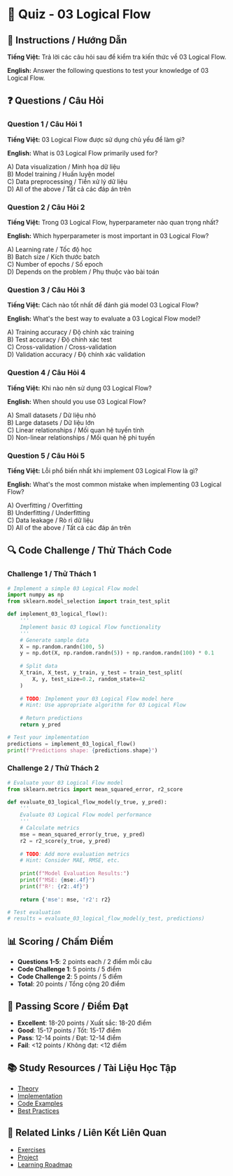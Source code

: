 # 🧠 Quiz - 03 Logical Flow

## 📝 Instructions / Hướng Dẫn

**Tiếng Việt:** Trả lời các câu hỏi sau để kiểm tra kiến thức về 03 Logical Flow.

**English:** Answer the following questions to test your knowledge of 03 Logical Flow.

## ❓ Questions / Câu Hỏi

### Question 1 / Câu Hỏi 1
**Tiếng Việt:** 03 Logical Flow được sử dụng chủ yếu để làm gì?

**English:** What is 03 Logical Flow primarily used for?

A) Data visualization / Minh họa dữ liệu  
B) Model training / Huấn luyện model  
C) Data preprocessing / Tiền xử lý dữ liệu  
D) All of the above / Tất cả các đáp án trên

### Question 2 / Câu Hỏi 2
**Tiếng Việt:** Trong 03 Logical Flow, hyperparameter nào quan trọng nhất?

**English:** Which hyperparameter is most important in 03 Logical Flow?

A) Learning rate / Tốc độ học  
B) Batch size / Kích thước batch  
C) Number of epochs / Số epoch  
D) Depends on the problem / Phụ thuộc vào bài toán

### Question 3 / Câu Hỏi 3
**Tiếng Việt:** Cách nào tốt nhất để đánh giá model 03 Logical Flow?

**English:** What's the best way to evaluate a 03 Logical Flow model?

A) Training accuracy / Độ chính xác training  
B) Test accuracy / Độ chính xác test  
C) Cross-validation / Cross-validation  
D) Validation accuracy / Độ chính xác validation

### Question 4 / Câu Hỏi 4
**Tiếng Việt:** Khi nào nên sử dụng 03 Logical Flow?

**English:** When should you use 03 Logical Flow?

A) Small datasets / Dữ liệu nhỏ  
B) Large datasets / Dữ liệu lớn  
C) Linear relationships / Mối quan hệ tuyến tính  
D) Non-linear relationships / Mối quan hệ phi tuyến

### Question 5 / Câu Hỏi 5
**Tiếng Việt:** Lỗi phổ biến nhất khi implement 03 Logical Flow là gì?

**English:** What's the most common mistake when implementing 03 Logical Flow?

A) Overfitting / Overfitting  
B) Underfitting / Underfitting  
C) Data leakage / Rò rỉ dữ liệu  
D) All of the above / Tất cả các đáp án trên

## 🔍 Code Challenge / Thử Thách Code

### Challenge 1 / Thử Thách 1
```python
# Implement a simple 03 Logical Flow model
import numpy as np
from sklearn.model_selection import train_test_split

def implement_03_logical_flow():
    '''
    Implement basic 03 Logical Flow functionality
    '''
    # Generate sample data
    X = np.random.randn(100, 5)
    y = np.dot(X, np.random.randn(5)) + np.random.randn(100) * 0.1
    
    # Split data
    X_train, X_test, y_train, y_test = train_test_split(
        X, y, test_size=0.2, random_state=42
    )
    
    # TODO: Implement your 03 Logical Flow model here
    # Hint: Use appropriate algorithm for 03 Logical Flow
    
    # Return predictions
    return y_pred

# Test your implementation
predictions = implement_03_logical_flow()
print(f"Predictions shape: {predictions.shape}")
```

### Challenge 2 / Thử Thách 2
```python
# Evaluate your 03 Logical Flow model
from sklearn.metrics import mean_squared_error, r2_score

def evaluate_03_logical_flow_model(y_true, y_pred):
    '''
    Evaluate 03 Logical Flow model performance
    '''
    # Calculate metrics
    mse = mean_squared_error(y_true, y_pred)
    r2 = r2_score(y_true, y_pred)
    
    # TODO: Add more evaluation metrics
    # Hint: Consider MAE, RMSE, etc.
    
    print(f"Model Evaluation Results:")
    print(f"MSE: {mse:.4f}")
    print(f"R²: {r2:.4f}")
    
    return {'mse': mse, 'r2': r2}

# Test evaluation
# results = evaluate_03_logical_flow_model(y_test, predictions)
```

## 📊 Scoring / Chấm Điểm

- **Questions 1-5**: 2 points each / 2 điểm mỗi câu
- **Code Challenge 1**: 5 points / 5 điểm
- **Code Challenge 2**: 5 points / 5 điểm
- **Total**: 20 points / Tổng cộng 20 điểm

## 🎯 Passing Score / Điểm Đạt

- **Excellent**: 18-20 points / Xuất sắc: 18-20 điểm
- **Good**: 15-17 points / Tốt: 15-17 điểm  
- **Pass**: 12-14 points / Đạt: 12-14 điểm
- **Fail**: <12 points / Không đạt: <12 điểm

## 📚 Study Resources / Tài Liệu Học Tập

- [Theory](./THEORY_03_logical_flow.md)
- [Implementation](./IMPLEMENTATION_03_logical_flow.md)
- [Code Examples](./CODE_EXAMPLES_03_logical_flow.md)
- [Best Practices](./BEST_PRACTICES_03_logical_flow.md)

## 🔗 Related Links / Liên Kết Liên Quan

- [Exercises](./EXERCISES_03_logical_flow.md)
- [Project](./PROJECT_03_logical_flow.md)
- [Learning Roadmap](./LEARNING_ROADMAP_03_logical_flow.md)
